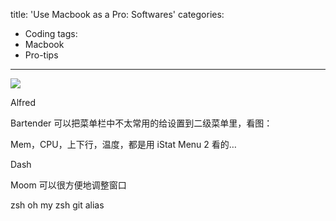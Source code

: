 title: 'Use Macbook as a Pro: Softwares'
categories:
  - Coding
tags:
  - Macbook
  - Pro-tips
---

![](/images/pro-mac.jpg)

Alfred

Bartender 可以把菜单栏中不太常用的给设置到二级菜单里，看图：

Mem，CPU，上下行，温度，都是用 iStat Menu 2 看的…

Dash

Moom 可以很方便地调整窗口

zsh
  oh my zsh
  git alias

